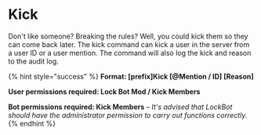 # Kick

Don't like someone? Breaking the rules? Well, you could kick them so they can come back later. The kick command can kick a user in the server from a user ID or a user mention. The command will also log the kick and reason to the audit log.

{% hint style="success" %}
**Format: \[prefix\]Kick \[@Mention / ID\] \[Reason\]**

**User permissions required: Lock Bot Mod / Kick Members**

**Bot permissions required: Kick Members** – _It's advised that LockBot should have the administrator permission to carry out functions correctly._
{% endhint %}


